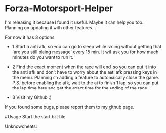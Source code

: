 # Forza-Motorsport-Helper
I'm releasing it because I found it useful. Maybe it can help you too. Planning on updating it with other features...

For now it has 3 options:

- 1 Start a anti afk, so you can go to sleep while racing without getting that 'are you still plaing message' every 15 min. It will ask you for how much minutes do you want to run it.

- 2 Find the exact moment when the race will end, so you can put it into the anti afk and don't have to worry about the anti afk pressing keys in the menu. Planning on adding a feature to automaically close the game. P.S. before enabling the afk, wait to the ai to finish 1 lap, so you can put the lap time here and get the exact time for the ending of the race.

- 3 Visit my Github :)

If you found some bugs, please report them to my github page.

#Usage
Start the start.bat file.

Unknowcheats: 
